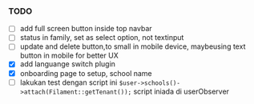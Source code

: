 ### TODO
- [ ] add full screen button inside top navbar
- [ ] status in family, set as select option, not  textinput
- [ ] update and delete button,to small in mobile device, maybeusing text button in mobile for better UX
- [x] add languange switch plugin
- [x] onboarding page to setup, school name
- [ ] lakukan test dengan script ini ``` $user->schools()->attach(Filament::getTenant()); ``` script iniada di userObserver